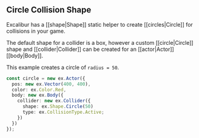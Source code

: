 ## Circle Collision Shape

Excalibur has a [[shape|Shape]] static helper to create [[circles|Circle]] for collisions in your game.

The default shape for a collider is a box, however a custom [[circle|Circle]] shape and [[collider|Collider]] can be created for an [[actor|Actor]] [[body|Body]].

This example creates a circle of `radius = 50`.

```typescript
const circle = new ex.Actor({
  pos: new ex.Vector(400, 400),
  color: ex.Color.Red,
  body: new ex.Body({
    collider: new ex.Collider({
      shape: ex.Shape.Circle(50)
      type: ex.CollisionType.Active;
    })
  })
});
```
